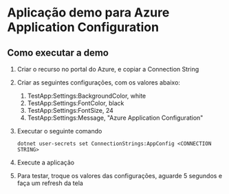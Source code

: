 # Aplicação demo para Azure Application Configuration

## Como executar a demo

 1. Criar o recurso no portal do Azure, e copiar a Connection String
 2. Criar as seguintes configurações, com os valores abaixo:
    1. TestApp:Settings:BackgroundColor, white
    2. TestApp:Settings:FontColor, black
    3. TestApp:Settings:FontSize, 24
    4. TestApp:Settings:Message, "Azure Application Configuration"
 3. Executar o seguinte comando

    ```console
    dotnet user-secrets set ConnectionStrings:AppConfig <CONNECTION STRING>
    ```

 4. Execute a aplicação
 5. Para testar, troque os valores das configurações, aguarde 5 segundos e faça um refresh da tela
